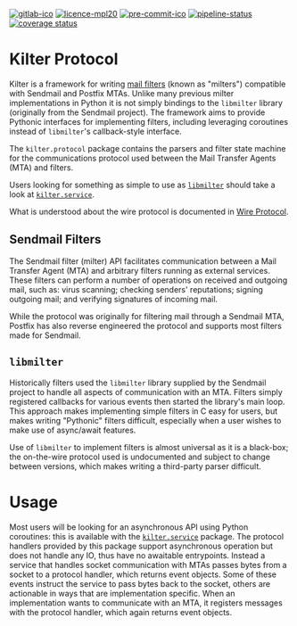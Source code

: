 [![gitlab-ico]][gitlab-link]
[![licence-mpl20]](/LICENCE.txt)
[![pre-commit-ico]][pre-commit-link]
[![pipeline-status]][pipeline-report]
[![coverage status]][coverage report]


Kilter Protocol
===============

Kilter is a framework for writing [mail filters](#sendmail-filters) (known as "milters") 
compatible with Sendmail and Postfix MTAs.  Unlike many previous milter implementations in 
Python it is not simply bindings to the `libmilter` library (originally from the Sendmail 
project).  The framework aims to provide Pythonic interfaces for implementing filters, 
including leveraging coroutines instead of `libmilter`'s callback-style interface.

The `kilter.protocol` package contains the parsers and filter state machine for the 
communications protocol used between the Mail Transfer Agents (MTA) and filters.

Users looking for something as simple to use as [`libmilter`](#libmilter) should take a look 
at [`kilter.service`][].

What is understood about the wire protocol is documented in 
[Wire Protocol](https://kilter.doc.kodo.org.uk/kilter.protocol/wire-protocol/).

[`kilter.service`]: https://code.kodo.org.uk/kilter/kilter.service


Sendmail Filters
----------------

The Sendmail filter (milter) API facilitates communication between a Mail Transfer Agent 
(MTA) and arbitrary filters running as external services.  These filters can perform 
a number of operations on received and outgoing mail, such as: virus scanning; checking 
senders' reputations; signing outgoing mail; and verifying signatures of incoming mail.

While the protocol was originally for filtering mail through a Sendmail MTA, Postfix has 
also reverse engineered the protocol and supports most filters made for Sendmail.


`libmilter`
-----------

Historically filters used the `libmilter` library supplied by the Sendmail project to handle 
all aspects of communication with an MTA.  Filters simply registered callbacks for various 
events then started the library's main loop. This approach makes implementing simple filters 
in C easy for users, but makes writing "Pythonic" filters difficult, especially when a user 
wishes to make use of async/await features.

Use of `libmilter` to implement filters is almost universal as it is a black-box; the 
on-the-wire protocol used is undocumented and subject to change between versions, which 
makes writing a third-party parser difficult.


[gitlab-ico]:
  https://img.shields.io/badge/GitLab-code.kodo.org.uk-blue.svg?logo=gitlab
  "GitLab"

[gitlab-link]:
  https://code.kodo.org.uk/kilter/kilter.protocol
  "Kilter Protocol at code.kodo.org.uk"

[pre-commit-ico]:
  https://img.shields.io/badge/pre--commit-enabled-brightgreen?logo=pre-commit&logoColor=white
  "Pre-Commit: enabled"

[pre-commit-link]:
  https://github.com/pre-commit/pre-commit
  "Pre-Commit at GitHub.com"

[licence-mpl20]:
  https://img.shields.io/badge/Licence-MPL--2.0-blue.svg
  "Licence: Mozilla Public License 2.0"

[pipeline-status]:
  https://code.kodo.org.uk/kilter/kilter.protocol/badges/main/pipeline.svg

[pipeline-report]:
  https://code.kodo.org.uk/kilter/kilter.protocol/pipelines/latest
  "Pipelines"

[coverage status]:
  https://code.kodo.org.uk/kilter/kilter.protocol/badges/main/coverage.svg

[coverage report]:
  https://code.kodo.org.uk/kilter/kilter.protocol/-/jobs/artifacts/main/file/results/coverage.html.d/index.html?job=Unit+Tests


Usage
=====

Most users will be looking for an asynchronous API using Python coroutines: this is 
available with the [`kilter.service`][] package.  The protocol handlers provided by this 
package support asynchronous operation but does not handle any IO, thus have no awaitable 
entrypoints. Instead a service that handles socket communication with MTAs passes bytes from 
a socket to a protocol handler, which returns event objects.  Some of these events instruct 
the service to pass bytes back to the socket, others are actionable in ways that are 
implementation specific.  When an implementation wants to communicate with an MTA, it 
registers messages with the protocol handler, which again returns event objects.
